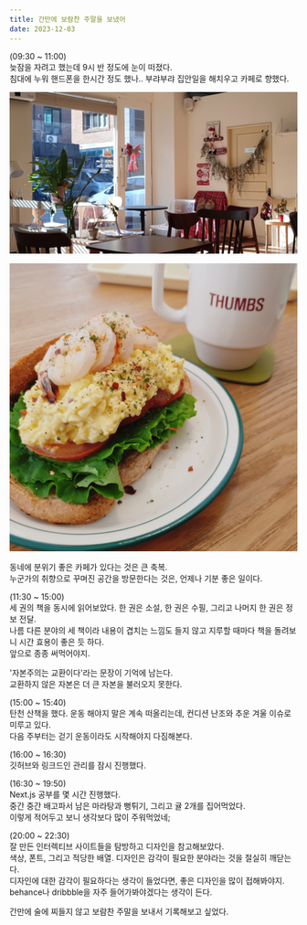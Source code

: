 ```yaml
---
title: 간만에 보람찬 주말을 보냈어
date: 2023-12-03
---
```


(09:30 ~ 11:00)  
늦잠을 자려고 했는데 9시 반 정도에 눈이 떠졌다.  
침대에 누워 핸드폰을 한시간 정도 했나.. 부랴부랴 집안일을 해치우고 카페로 향했다.

![동네 카페 thumbs도 크리스마스 단장을 했다](./pictures/231203/1.jpg)

![thumbs 카페의 에그마요는 파니니보다 맛있었다](./pictures/231203/2.jpg)

동네에 분위기 좋은 카페가 있다는 것은 큰 축복.  
누군가의 취향으로 꾸며진 공간을 방문한다는 것은, 언제나 기분 좋은 일이다.  

(11:30 ~ 15:00)  
세 권의 책을 동시에 읽어보았다. 한 권은 소설, 한 권은 수필, 그리고 나머지 한 권은 정보 전달.  
나름 다른 분야의 세 책이라 내용이 겹치는 느낌도 들지 않고 지루할 때마다 책을 돌려보니 시간 효용이 좋은 듯 하다.  
앞으로 종종 써먹어야지.  

'자본주의는 교환이다'라는 문장이 기억에 남는다.  
교환하지 않은 자본은 더 큰 자본을 불러오지 못한다.  

(15:00 ~ 15:40)  
탄천 산책을 했다. 운동 해야지 말은 계속 떠올리는데, 컨디션 난조와 추운 겨울 이슈로 미루고 있다.  
다음 주부터는 걷기 운동이라도 시작해야지 다짐해본다.

(16:00 ~ 16:30)  
깃허브와 링크드인 관리를 잠시 진행했다.  

(16:30 ~ 19:50)  
Next.js 공부를 몇 시간 진행했다.  
중간 중간 배고파서 남은 마라탕과 뻥튀기, 그리고 귤 2개를 집어먹었다.  
이렇게 적어두고 보니 생각보다 많이 주워먹었네;

(20:00 ~ 22:30)  
잘 만든 인터렉티브 사이트들을 탐방하고 디자인을 참고해보았다.  
색상, 폰트, 그리고 적당한 배열. 디자인은 감각이 필요한 분야라는 것을 절실히 깨닫는다.  
디자인에 대한 감각이 필요하다는 생각이 들었다면, 좋은 디자인을 많이 접해봐야지.  
behance나 dribbble을 자주 들어가봐야겠다는 생각이 든다.  

간만에 술에 찌들지 않고 보람찬 주말을 보내서 기록해보고 싶었다.
